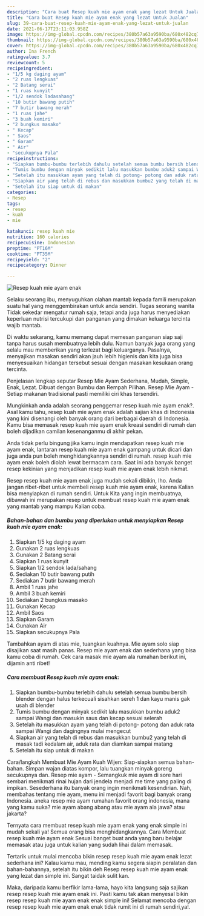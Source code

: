 ```yaml
---
description: "Cara buat Resep kuah mie ayam enak yang lezat Untuk Jualan"
title: "Cara buat Resep kuah mie ayam enak yang lezat Untuk Jualan"
slug: 39-cara-buat-resep-kuah-mie-ayam-enak-yang-lezat-untuk-jualan
date: 2021-06-17T23:11:03.958Z
image: https://img-global.cpcdn.com/recipes/380b57a63a9590ba/680x482cq70/resep-kuah-mie-ayam-enak-foto-resep-utama.jpg
thumbnail: https://img-global.cpcdn.com/recipes/380b57a63a9590ba/680x482cq70/resep-kuah-mie-ayam-enak-foto-resep-utama.jpg
cover: https://img-global.cpcdn.com/recipes/380b57a63a9590ba/680x482cq70/resep-kuah-mie-ayam-enak-foto-resep-utama.jpg
author: Ina French
ratingvalue: 3.7
reviewcount: 5
recipeingredient:
- "1/5 kg daging ayam"
- "2 ruas lengkuas"
- "2 Batang serai"
- "1 ruas kunyit"
- "1/2 sendok ladasahang"
- "10 butir bawang putih"
- "7 butir bawang merah"
- "1 ruas jahe"
- "3 buah kemiri"
- "2 bungkus masako"
- " Kecap"
- " Saos"
- " Garam"
- " Air"
- "secukupnya Pala"
recipeinstructions:
- "Siapkan bumbu-bumbu terlebih dahulu setelah semua bumbu bersih blender dengan halus terkecuali sisahkan sereh 1 dan kayu manis gak usah di blender"
- "Tumis bumbu dengan minyak sedikit lalu masukkan bumbu aduk2 sampai Wangi dan masukin saus dan kecap sesuai selerah"
- "Setelah itu masukkan ayam yang telah di potong- potong dan aduk rata sampai Wangi dan dagingnya mulai mengecut"
- "Siapkan air yang telah di rebus dan masukkan bumbu2 yang telah di masak tadi kedalam air, aduk rata dan diamkan sampai matang"
- "Setelah itu siap untuk di makan"
categories:
- Resep
tags:
- resep
- kuah
- mie

katakunci: resep kuah mie 
nutrition: 160 calories
recipecuisine: Indonesian
preptime: "PT16M"
cooktime: "PT35M"
recipeyield: "2"
recipecategory: Dinner

---
```



![Resep kuah mie ayam enak](https://img-global.cpcdn.com/recipes/380b57a63a9590ba/680x482cq70/resep-kuah-mie-ayam-enak-foto-resep-utama.jpg)

Selaku seorang ibu, menyuguhkan olahan mantab kepada famili merupakan suatu hal yang menggembirakan untuk anda sendiri. Tugas seorang  wanita Tidak sekedar mengatur rumah saja, tetapi anda juga harus menyediakan keperluan nutrisi tercukupi dan panganan yang dimakan keluarga tercinta wajib mantab.

Di waktu  sekarang, kamu memang dapat memesan panganan siap saji tanpa harus susah membuatnya lebih dulu. Namun banyak juga orang yang selalu mau memberikan yang terlezat bagi keluarganya. Pasalnya, menyajikan masakan sendiri akan jauh lebih higienis dan kita juga bisa menyesuaikan hidangan tersebut sesuai dengan masakan kesukaan orang tercinta. 

Penjelasan lengkap seputar Resep Mie Ayam Sederhana, Mudah, Simple, Enak, Lezat. Dibuat dengan Bumbu dan Rempah Pilihan. Resep Mie Ayam - Setiap makanan tradisional pasti memiliki ciri khas tersendiri.

Mungkinkah anda adalah seorang penggemar resep kuah mie ayam enak?. Asal kamu tahu, resep kuah mie ayam enak adalah sajian khas di Indonesia yang kini disenangi oleh banyak orang dari berbagai daerah di Indonesia. Kamu bisa memasak resep kuah mie ayam enak kreasi sendiri di rumah dan boleh dijadikan camilan kesenanganmu di akhir pekan.

Anda tidak perlu bingung jika kamu ingin mendapatkan resep kuah mie ayam enak, lantaran resep kuah mie ayam enak gampang untuk dicari dan juga anda pun boleh menghidangkannya sendiri di rumah. resep kuah mie ayam enak boleh diolah lewat bermacam cara. Saat ini ada banyak banget resep kekinian yang menjadikan resep kuah mie ayam enak lebih nikmat.

Resep resep kuah mie ayam enak juga mudah sekali dibikin, lho. Anda jangan ribet-ribet untuk membeli resep kuah mie ayam enak, karena Kalian bisa menyiapkan di rumah sendiri. Untuk Kita yang ingin membuatnya, dibawah ini merupakan resep untuk membuat resep kuah mie ayam enak yang mantab yang mampu Kalian coba.

<!--inarticleads1-->

##### Bahan-bahan dan bumbu yang diperlukan untuk menyiapkan Resep kuah mie ayam enak:

1. Siapkan 1/5 kg daging ayam
1. Gunakan 2 ruas lengkuas
1. Gunakan 2 Batang serai
1. Siapkan 1 ruas kunyit
1. Siapkan 1/2 sendok lada/sahang
1. Sediakan 10 butir bawang putih
1. Sediakan 7 butir bawang merah
1. Ambil 1 ruas jahe
1. Ambil 3 buah kemiri
1. Sediakan 2 bungkus masako
1. Gunakan  Kecap
1. Ambil  Saos
1. Siapkan  Garam
1. Gunakan  Air
1. Siapkan secukupnya Pala


Tambahkan ayam di atas mie, tuangkan kuahnya. Mie ayam solo siap disajikan saat masih panas. Resep mie ayam enak dan sederhana yang bisa kamu coba di rumah. Cek cara masak mie ayam ala rumahan berikut ini, dijamin anti ribet! 

<!--inarticleads2-->

##### Cara membuat Resep kuah mie ayam enak:

1. Siapkan bumbu-bumbu terlebih dahulu setelah semua bumbu bersih blender dengan halus terkecuali sisahkan sereh 1 dan kayu manis gak usah di blender
1. Tumis bumbu dengan minyak sedikit lalu masukkan bumbu aduk2 sampai Wangi dan masukin saus dan kecap sesuai selerah
1. Setelah itu masukkan ayam yang telah di potong- potong dan aduk rata sampai Wangi dan dagingnya mulai mengecut
1. Siapkan air yang telah di rebus dan masukkan bumbu2 yang telah di masak tadi kedalam air, aduk rata dan diamkan sampai matang
1. Setelah itu siap untuk di makan


Cara/langkah Membuat Mie Ayam Kuah Wijen: Siap-siapkan semua bahan-bahan. Simpan wajan diatas kompor, lalu tuangkan minyak goreng secukupnya dan. Resep mie ayam - Semangkuk mie ayam di sore hari sembari menikmati rinai hujan dari jendela menjadi me time yang paling di impikan. Sesederhana itu banyak orang ingin menikmati kesendirian. Nah, membahas tentang mie ayam, menu ini menjadi favorit bagi banyak orang Indonesia. aneka resep mie ayam rumahan favorit orang indonesia, mana yang kamu suka? mie ayam abang abang atau mie ayam ala jawa? atau jakarta? 

Ternyata cara membuat resep kuah mie ayam enak yang enak simple ini mudah sekali ya! Semua orang bisa menghidangkannya. Cara Membuat resep kuah mie ayam enak Sesuai banget buat anda yang baru belajar memasak atau juga untuk kalian yang sudah lihai dalam memasak.

Tertarik untuk mulai mencoba bikin resep resep kuah mie ayam enak lezat sederhana ini? Kalau kamu mau, mending kamu segera siapin peralatan dan bahan-bahannya, setelah itu bikin deh Resep resep kuah mie ayam enak yang lezat dan simple ini. Sangat taidak sulit kan. 

Maka, daripada kamu berfikir lama-lama, hayo kita langsung saja sajikan resep resep kuah mie ayam enak ini. Pasti kamu tak akan menyesal bikin resep resep kuah mie ayam enak enak simple ini! Selamat mencoba dengan resep resep kuah mie ayam enak enak tidak rumit ini di rumah sendiri,ya!.

